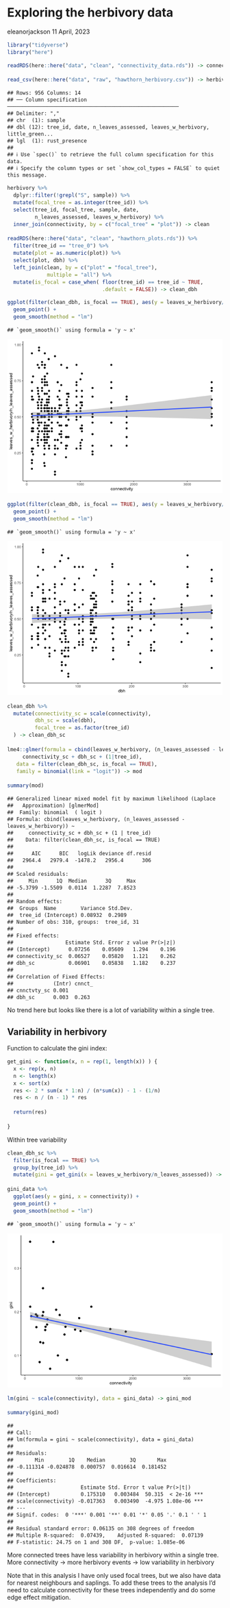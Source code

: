 Exploring the herbivory data
================
eleanorjackson
11 April, 2023

``` r
library("tidyverse")
library("here")
```

``` r
readRDS(here::here("data", "clean", "connectivity_data.rds")) -> connectivity

read_csv(here::here("data", "raw", "hawthorn_herbivory.csv")) -> herbivory
```

    ## Rows: 956 Columns: 14
    ## ── Column specification ────────────────────────────────────────────────────────
    ## Delimiter: ","
    ## chr  (1): sample
    ## dbl (12): tree_id, date, n_leaves_assessed, leaves_w_herbivory, little_green...
    ## lgl  (1): rust_presence
    ## 
    ## ℹ Use `spec()` to retrieve the full column specification for this data.
    ## ℹ Specify the column types or set `show_col_types = FALSE` to quiet this message.

``` r
herbivory %>%
  dplyr::filter(!grepl("S", sample)) %>%
  mutate(focal_tree = as.integer(tree_id)) %>%
  select(tree_id, focal_tree, sample, date,
         n_leaves_assessed, leaves_w_herbivory) %>%
  inner_join(connectivity, by = c("focal_tree" = "plot")) -> clean

readRDS(here::here("data", "clean", "hawthorn_plots.rds")) %>%
  filter(tree_id == "tree_0") %>%
  mutate(plot = as.numeric(plot)) %>%
  select(plot, dbh) %>%
  left_join(clean, by = c("plot" = "focal_tree"),
             multiple = "all") %>% 
  mutate(is_focal = case_when( floor(tree_id) == tree_id ~ TRUE,
                               .default = FALSE)) -> clean_dbh
```

``` r
ggplot(filter(clean_dbh, is_focal == TRUE), aes(y = leaves_w_herbivory/n_leaves_assessed, x = connectivity)) +
  geom_point() +
  geom_smooth(method = "lm")
```

    ## `geom_smooth()` using formula = 'y ~ x'

![](figures/2023-04-11_explore-herbivory/unnamed-chunk-3-1.png)<!-- -->

``` r
ggplot(filter(clean_dbh, is_focal == TRUE), aes(y = leaves_w_herbivory/n_leaves_assessed, x = dbh)) +
  geom_point() +
  geom_smooth(method = "lm")
```

    ## `geom_smooth()` using formula = 'y ~ x'

![](figures/2023-04-11_explore-herbivory/unnamed-chunk-4-1.png)<!-- -->

``` r
clean_dbh %>%
  mutate(connectivity_sc = scale(connectivity),
         dbh_sc = scale(dbh),
         focal_tree = as.factor(tree_id)
  ) -> clean_dbh_sc

lme4::glmer(formula = cbind(leaves_w_herbivory, (n_leaves_assessed - leaves_w_herbivory)) ~ 
     connectivity_sc + dbh_sc + (1|tree_id), 
   data = filter(clean_dbh_sc, is_focal == TRUE), 
   family = binomial(link = "logit")) -> mod

summary(mod)
```

    ## Generalized linear mixed model fit by maximum likelihood (Laplace
    ##   Approximation) [glmerMod]
    ##  Family: binomial  ( logit )
    ## Formula: cbind(leaves_w_herbivory, (n_leaves_assessed - leaves_w_herbivory)) ~  
    ##     connectivity_sc + dbh_sc + (1 | tree_id)
    ##    Data: filter(clean_dbh_sc, is_focal == TRUE)
    ## 
    ##      AIC      BIC   logLik deviance df.resid 
    ##   2964.4   2979.4  -1478.2   2956.4      306 
    ## 
    ## Scaled residuals: 
    ##     Min      1Q  Median      3Q     Max 
    ## -5.3799 -1.5509  0.0114  1.2287  7.8523 
    ## 
    ## Random effects:
    ##  Groups  Name        Variance Std.Dev.
    ##  tree_id (Intercept) 0.08932  0.2989  
    ## Number of obs: 310, groups:  tree_id, 31
    ## 
    ## Fixed effects:
    ##                 Estimate Std. Error z value Pr(>|z|)
    ## (Intercept)      0.07256    0.05609   1.294    0.196
    ## connectivity_sc  0.06527    0.05820   1.121    0.262
    ## dbh_sc           0.06901    0.05838   1.182    0.237
    ## 
    ## Correlation of Fixed Effects:
    ##             (Intr) cnnct_
    ## cnnctvty_sc 0.001        
    ## dbh_sc      0.003  0.263

No trend here but looks like there is a lot of variability within a
single tree.

## Variability in herbivory

Function to calculate the gini index:

``` r
get_gini <- function(x, n = rep(1, length(x)) ) {
  x <- rep(x, n)
  n <- length(x)
  x <- sort(x)
  res <- 2 * sum(x * 1:n) / (n*sum(x)) - 1 - (1/n)
  res <- n / (n - 1) * res

  return(res)

}
```

Within tree variability

``` r
clean_dbh_sc %>%
  filter(is_focal == TRUE) %>% 
  group_by(tree_id) %>%
  mutate(gini = get_gini(x = leaves_w_herbivory/n_leaves_assessed)) -> gini_data

gini_data %>% 
  ggplot(aes(y = gini, x = connectivity)) +
  geom_point() +
  geom_smooth(method = "lm")
```

    ## `geom_smooth()` using formula = 'y ~ x'

![](figures/2023-04-11_explore-herbivory/unnamed-chunk-7-1.png)<!-- -->

``` r
lm(gini ~ scale(connectivity), data = gini_data) -> gini_mod

summary(gini_mod)
```

    ## 
    ## Call:
    ## lm(formula = gini ~ scale(connectivity), data = gini_data)
    ## 
    ## Residuals:
    ##       Min        1Q    Median        3Q       Max 
    ## -0.111314 -0.024878  0.000757  0.016614  0.181452 
    ## 
    ## Coefficients:
    ##                      Estimate Std. Error t value Pr(>|t|)    
    ## (Intercept)          0.175310   0.003484  50.315  < 2e-16 ***
    ## scale(connectivity) -0.017363   0.003490  -4.975 1.08e-06 ***
    ## ---
    ## Signif. codes:  0 '***' 0.001 '**' 0.01 '*' 0.05 '.' 0.1 ' ' 1
    ## 
    ## Residual standard error: 0.06135 on 308 degrees of freedom
    ## Multiple R-squared:  0.07439,    Adjusted R-squared:  0.07139 
    ## F-statistic: 24.75 on 1 and 308 DF,  p-value: 1.085e-06

More connected trees have less variability in herbivory within a single
tree. More connectivity -\> more herbivory events -\> low variability in
herbivory

Note that in this analysis I have only used focal trees, but we also
have data for nearest neighbours and saplings. To add these trees to the
analysis I’d need to calculate connectivity for these trees
independently and do some edge effect mitigation.
